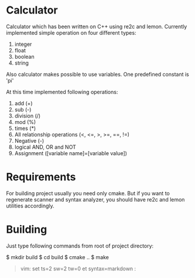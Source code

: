 Calculator
==========

Calculator which has been written on C++ using re2c and lemon. Currently implemented simple operation on four different types:

  1. integer
  2. float
  3. boolean
  4. string
    
Also calculator makes possible to use variables. One predefined constant is 'pi'

At this time implemented following operations:

  1. add (+)
  2. sub (-)
  3. division (/)
  4. mod (%)
  5. times (*)
  6. All relationship operations (<, <=, >, >=, ==, !=)
  7. Negative (-)
  8. logical AND, OR and NOT
  9. Assignment ([variable name]=[variable value])

Requirements
============

For building project usually you need only cmake. But if you want to regenerate scanner and syntax analyzer, you should have re2c and lemon utilities accordingly.
    
Building
========

Just type following commands from root of project directory:

  $ mkdir build
  $ cd build
  $ cmake ..
  $ make

>  vim: set ts=2 sw=2 tw=0 et syntax=markdown :
